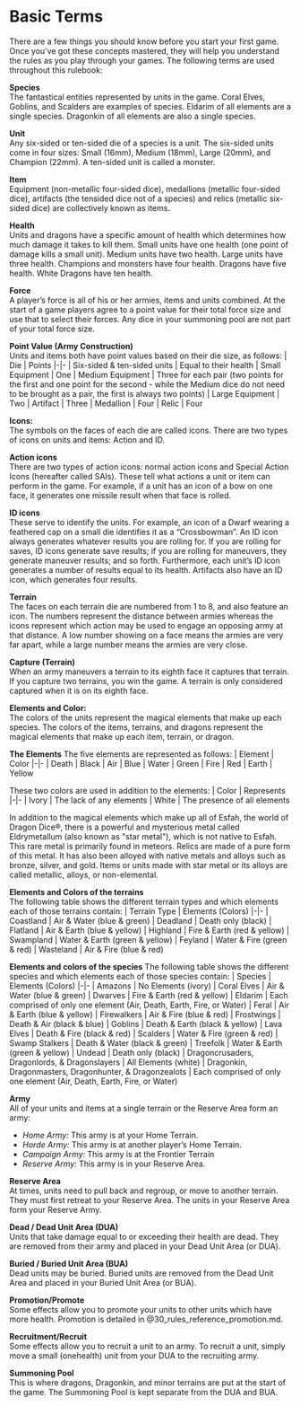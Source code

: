 # Basic Terms

There are a few things you should know before you start your first game. Once you’ve got these concepts mastered, they will help you understand the rules as you play through your games. The following terms are used throughout this rulebook:

**Species**  
The fantastical entities represented by units in the game. Coral Elves, Goblins, and Scalders are examples of species. Eldarim of all elements are a single species. Dragonkin of all elements are also a single species.

**Unit**  
Any six-sided or ten-sided die of a species is a unit. The six-sided units come in four sizes: Small (16mm), Medium (18mm), Large (20mm), and Champion (22mm). A ten-sided unit is called a monster.

**Item**  
Equipment (non-metallic four-sided dice), medallions (metallic four-sided dice), artifacts (the tensided dice not of a species) and relics (metallic six-sided dice) are collectively known as items.

**Health**  
Units and dragons have a specific amount of health which determines how much damage it takes to kill them. Small units have one health (one point of damage kills a small unit). Medium units have two health. Large units have three health. Champions and monsters have four health. Dragons have five health. White Dragons have ten health.

**Force**  
A player’s force is all of his or her armies, items and units combined. At the start of a game players agree to a point value for their total force size and use that to select their forces. Any dice in your summoning pool are not part of your total force size.

**Point Value (Army Construction)**  
Units and items both have point values based on their die size, as follows:
| Die | Points
|-|-
| Six-sided & ten-sided units | Equal to their health
| Small Equipment | One
| Medium Equipment | Three for each pair (two points for the first and one point for the second - while the Medium dice do not need to be brought as a pair, the first is always two points)
| Large Equipment | Two
| Artifact | Three
| Medallion | Four
| Relic | Four

**Icons:**  
The symbols on the faces of each die are called icons. There are two types of icons on units and items: Action and ID.

**Action icons**  
There are two types of action icons: normal action icons and Special Action Icons (hereafter called SAIs). These tell what actions a unit or item can perform in the game. For example, if a unit has an icon of a bow on one face, it generates one missile result when that face is rolled.

**ID icons**  
These serve to identify the units. For example, an icon of a Dwarf wearing a feathered cap on a small die identifies it as a “Crossbowman”. An ID icon always generates whatever results you are rolling for. If you are rolling for saves, ID icons generate save results; if you are rolling for maneuvers, they generate maneuver results; and so forth. Furthermore, each unit’s ID icon generates a number of results equal to its health. Artifacts also have an ID icon, which generates four results.

**Terrain**  
The faces on each terrain die are numbered from 1 to 8, and also feature an icon. The numbers represent the distance between armies whereas the icons represent which action may be used to engage an opposing army at that distance. A low number showing on a face means the armies are very far apart, while a large number means the armies are very close.

**Capture (Terrain)**  
When an army maneuvers a terrain to its eighth face it captures that terrain. If you capture two terrains, you win the game. A terrain is only considered captured when it is on its eighth face.

**Elements and Color:**  
The colors of the units represent the magical elements that make up each species. The colors of the items, terrains, and dragons represent the magical elements that make up each item, terrain, or dragon.

**The Elements**
The five elements are represented as follows:
| Element | Color
|-|-
| Death | Black
| Air | Blue
| Water | Green
| Fire | Red
| Earth | Yellow

These two colors are used in addition to the elements:
| Color | Represents
|-|-
| Ivory | The lack of any elements
| White | The presence of all elements

In addition to the magical elements which make up all of Esfah, the world of Dragon Dice®, there is a powerful and mysterious metal called Eldrymetallum (also known as "star metal"), which is not native to Esfah. This rare metal is primarily found in meteors. Relics are made of a pure form of this metal. It has also been alloyed with native metals and alloys such as bronze, silver, and gold. Items or units made with star metal or its alloys are called metallic, alloys, or non-elemental.

**Elements and Colors of the terrains**  
The following table shows the different terrain types and which elements each of those terrains contain:
| Terrain Type | Elements (Colors)
|-|-
| Coastland | Air & Water (blue & green)
| Deadland | Death only (black)
| Flatland | Air & Earth (blue & yellow)
| Highland | Fire & Earth (red & yellow)
| Swampland | Water & Earth (green & yellow)
| Feyland | Water & Fire (green & red)
| Wasteland | Air & Fire (blue & red)

**Elements and colors of the species** 
The following table shows the different species and which elements each of those species contain:
| Species | Elements (Colors)
|-|-
| Amazons | No Elements (ivory)
| Coral Elves | Air & Water (blue & green)
| Dwarves | Fire & Earth (red & yellow)
| Eldarim | Each comprised of only one element (Air, Death, Earth, Fire, or Water)
| Feral | Air & Earth (blue & yellow)
| Firewalkers | Air & Fire (blue & red)
| Frostwings | Death & Air (black & blue)
| Goblins | Death & Earth (black & yellow)
| Lava Elves | Death & Fire (black & red)
| Scalders | Water & Fire (green & red)
| Swamp Stalkers | Death & Water (black & green)
| Treefolk | Water & Earth (green & yellow)
| Undead | Death only (black)
| Dragoncrusaders, Dragonlords, & Dragonslayers | All Elements (white)
| Dragonkin, Dragonmasters, Dragonhunter, & Dragonzealots | Each comprised of only one element (Air, Death, Earth, Fire, or Water)

**Army**  
All of your units and items at a single terrain or the Reserve Area form an army:
- _Home Army:_ This army is at your Home Terrain.
- _Horde Army:_ This army is at another player’s Home Terrain.
- _Campaign Army:_ This army is at the Frontier Terrain
- _Reserve Army:_ This army is in your Reserve Area.

**Reserve Area**  
At times, units need to pull back and regroup, or move to another terrain. They must first retreat to your Reserve Area. The units in your Reserve Area form your Reserve Army.

**Dead / Dead Unit Area (DUA)**  
Units that take damage equal to or exceeding their health are dead. They are removed from their army and placed in your Dead Unit Area (or DUA).

**Buried / Buried Unit Area (BUA)**  
Dead units may be buried. Buried units are removed from the Dead Unit Area and placed in your Buried Unit Area (or BUA).

**Promotion/Promote**  
Some effects allow you to promote your units to other units which have more health. Promotion is detailed in @30_rules_reference_promotion.md.

**Recruitment/Recruit**  
Some effects allow you to recruit a unit to an army. To recruit a unit, simply move a small (onehealth) unit from your DUA to the recruiting army.

**Summoning Pool**  
This is where dragons, Dragonkin, and minor terrains are put at the start of the game. The Summoning Pool is kept separate from the DUA and BUA.
